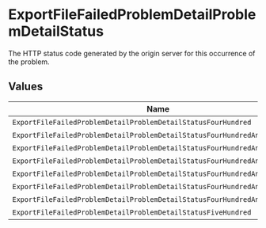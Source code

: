 # ExportFileFailedProblemDetailProblemDetailStatus

The HTTP status code generated by the origin server for this occurrence of the problem.


## Values

| Name                                                                       | Value                                                                      |
| -------------------------------------------------------------------------- | -------------------------------------------------------------------------- |
| `ExportFileFailedProblemDetailProblemDetailStatusFourHundred`              | 400                                                                        |
| `ExportFileFailedProblemDetailProblemDetailStatusFourHundredAndOne`        | 401                                                                        |
| `ExportFileFailedProblemDetailProblemDetailStatusFourHundredAndTwo`        | 402                                                                        |
| `ExportFileFailedProblemDetailProblemDetailStatusFourHundredAndThree`      | 403                                                                        |
| `ExportFileFailedProblemDetailProblemDetailStatusFourHundredAndFour`       | 404                                                                        |
| `ExportFileFailedProblemDetailProblemDetailStatusFourHundredAndNine`       | 409                                                                        |
| `ExportFileFailedProblemDetailProblemDetailStatusFourHundredAndTwentyNine` | 429                                                                        |
| `ExportFileFailedProblemDetailProblemDetailStatusFiveHundred`              | 500                                                                        |